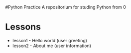 #Python Practice
A repositorium for studing Python from 0

# Lessons
- lesson1 - Hello world (user greeting)
- lesson2 - About me (user information)

